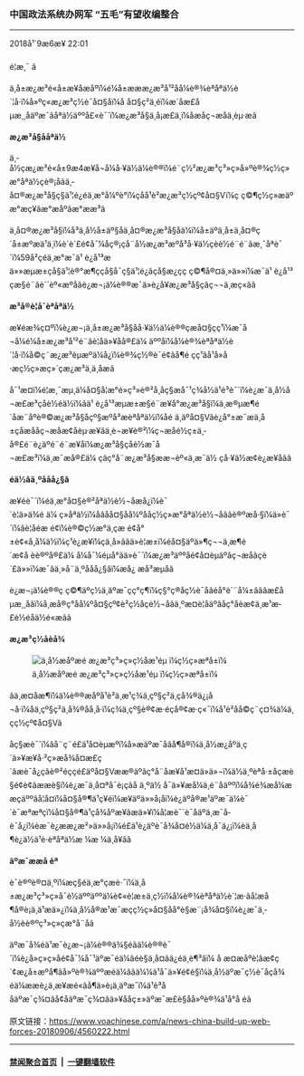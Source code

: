 ### 中国政法系统办网军 “五毛”有望收编整合
------------------------

<div class="published">
 <span class="date" title="ä¸­å½æ¶é´">
  <time datetime="2018-09-06T22:01:16+08:00">
   2018å¹´9æ6æ¥ 22:01
  </time>
 </span>
</div>
<br/>
<div class="wsw">
 <span class="dateline">
  é¦æ¸¯ â
 </span>
 <p>
  ä¸­å±æ¿æ³é«å±æ¥åæåºï¼é¼å±æææ¿æ³å¹²åå¼è®¾èªåªä½è´¦å·ï¼å»ºç«æ¿æ³ç½è¯å¤§åï¼å å¤§ç²ä¸éï¼æ´åæ£åµæ¸¸åäºæ¯ãåªä½äººå£«è¯´ï¼æ¿æ³å§ä¸å¡æ­£ä¸ï¼åæå­ç¬æå­ä¸èµ·æã
 </p>
 <div class="wsw__embed">
 </div>
 <p>
  <strong>
   æ¿æ³å§ååªä½
  </strong>
 </p>
 <p>
  ä¸­å½çæ¿æ³é«å±9æ4æ¥å¬å¼å·¥ä½ä¼è®®ï¼é¨ç½²æ¿æ³ç³»ç»å»ºè®¾ç½ç»æ°åªä½çè®¡åãä¸­å¤®æ¿æ³å§ç§ä¹¦é¿éä¸æ°å¼ºè°ï¼çåå¹è²æ¿æ³ç½çº¢å¤§Vï¼ç ç©¶ç½ç»æäºæ°æç¥ãæ°æåºãæ°ææ³ã
 </p>
 <p>
  ä¸­å¤®æ¿æ³å§ï¼å³ä¸­å½å±äº§åä¸­å¤®æ¿æ³å§åä¼ï¼å±äºä¸­å±ä¸­å¤®ç´å±æºæä¹ä¸ï¼è´è´£é¢å¯¼åç®¡çå¨å½æ¿æ³æºå³å·¥ä½çèè½é¨é¨ãæ¸¯åªè¯´ï¼59å²çéä¸æ°æ¯ä¹ è¿å¹³æä»»æµæ±çå§ä¹¦è®°æ¶ççå§å¯ç§ä¹¦é¿ãçå§æ¿ç­ç ç©¶å®¤ä¸»ä»»ï¼æ¯ä¹ è¿å¹³çæ§é¨ãè´´èº«æºåãè¿æ¬¡ä¼è®®æ¯ä»è¿å¥æ¿æ³å§çâç¬¬ä¸æç«âã
 </p>
 <p>
  <strong>
   æ³å®è­¦å¯èªåªä½
  </strong>
 </p>
 <p>
  æ¥éæ¾ç¤ºï¼è¿æ¬¡ä¸­å±æ¿æ³å§åå·¥ä½ä¼è®®çæå¤§çç¹ï¼æ¯å¬å¼é¼å±æ¿æ³å¹²é¨ãè­¦åä»¥åå®£ä¼ äººåï¼å¼è®¾èªåªä½è´¦å·ï¼å©ç¨æ¿æ³èµæºä¼å¿ï¼è®¾ç½®è¯é¢ãå¶é ç­ç¹ãå¹å»å·æç½ç»æç»´çæ¿æ³ä¸ä¸åæã
 </p>
 <p>
  å¯¹æ­¤ï¼é¦æ¸¯æµ¸ä¼å¤§å­¦æ°é»ç³»è®²å¸åç§æå¯¹ç¾å½ä¹é³è¯´ï¼è¿æ¯ä¸­å½å¬æ£æ³çåè½éä½ï¼âä¹ è¿å¹³æµæ±æ§é¨æ¥å°æ¿æ³å§ï¼ä¸æ®µæ¶é´åæ¨åºè®©æ¿æ³å§åçº§æºå³æèªåªä½ï¼åé ä¸äºå¤§Vãè¿å°±æ¯æä¸­å±çåæå­åç¬æå­æ¢åèµ·æ¥ãä¸è¬æ¥è®²ï¼ç¬æå­é½ç±ä¸­å®£é¨è¿äºé¨é¨æ¥åï¼æ¿æ³å§çåè½æ¯å¬æ£æ³ï¼ä¸æ¯æå®£ä¼ çãç°å¨æ¿æ³å§ææ¬èº«ä¸æ¯ä½ çå·¥ä½æ¢è¿æ¥åãâ
 </p>
 <p>
  <strong>
   éä½âä¸ºååå¿§â
  </strong>
 </p>
 <p>
  æ¥éè¯´ï¼éä¸æ°å¤§è®²åªä½è½¬åæå¿ï¼è¯´è¦ä»ä¾é ä¼ ç»åªä½ï¼åâåå¤§åå¼ºååç½ç»æ°åªä½è½¬åâãè®ºæå·§ï¼ä»è¯´ï¼âè¦åéæ é¢ï¼è®©ç½æ°ä¸çæ é¢å°±è¢«å¸å¼ä½ï¼ç¹è¿æ¥ï¼çä¸å»âãä»è¦æ±ï¼éå¤§äºä»¶ç¬¬ä¸æ¶é´æ¢å èè®ºå®£ä¼ å¼å¯¼éµå°ãä»è¯´ï¼æ¿æ³äººåé¢å¤èµäºâç¬æå­âçè´£ä»»ï¼æ¯âä¸»å¨ä¸ºååå¿§âï¼æå¿ æå³æµåã
 </p>
 <p>
  è¿æ¬¡ä¼è®®ç ç©¶äºç½ä¸äºæ¯çç°ç¶ï¼ç§°ç®åç½è¯åâéå°è´¨å¼±âãâæ£åµæ¸¸åâï¼å¸æå®ç°åå¼ºå¤§çº¢è²ç½åçè½¬åãä¸ºæ­¤è¦åäºâåç°åèæ¢ä¸æ¹æ­£è½éåä½é«æâã
 </p>
 <p>
  <strong>
   æ¿æ³ç½åèå¾
  </strong>
 </p>
 <div class="wsw__embed">
  <figure class="media-image js-media-expand">
   <div class="img-wrap">
    <div class="thumb">
     <img alt="ä¸­å½æåºæé æ¿æ³ç³»ç»ç½åæ¹éµ ï¼ç½ç»æªå±ï¼" src="https://gdb.voanews.com/BA93CA45-7894-418B-8A93-0D3F19158C12_w250_r0_s.png"/>
    </div>
    <span class="ico ico-fullscreen ico--media-expand ico--rounded">
    </span>
   </div>
   <figcaption>
    <span class="caption">
     ä¸­å½æåºæé æ¿æ³ç³»ç»ç½åæ¹éµ ï¼ç½ç»æªå±ï¼
    </span>
   </figcaption>
  </figure>
 </div>
 <p>
  âä¸æ­¤åæ¶ï¼ä¼è®®æåºå¹è²ä¸æ¹ç¾ä¸çº§ç²ä¸çå¾®ä¿¡å¬å·ï¼åä¸çº§ç²ä¸å¾®åå¸å·ï¼ç¾ä¸çº§è®¢æ·éçå®¢æ·ç«¯ï¼å¹è²åå©ç¨ç¤¾ä¼ä¸çç½çº¢å¤§Vã
 </p>
 <p>
  åç§æè¯´ï¼âå¨ç¨é£ä¹å¤èµæºï¼å»æäºæ¯åãå¶å®ï¼ä¸­å½æ¿åºä¸ç´ä»¥æ¥å·²ç»æå¾å¤æ­£ç´ãæè¯å¿çãè®²éççé£äºå¤§Vææ®äºãç°å¨åæ¥å¹æ¤ä»ä»¬ï¼ä½ä¸ºèªå·±åçæè§é¢è¢ãææè§ï¼è¿æ¯ä¸å¤ªå¯è¡çãå ä¸ºä½ å¯ä»¥æå¼ä¸é¨åäººï¼å¾é¾æå¼ææçäººãå¦å¤ï¼å¤§å®¶ä¹ç¥éï¼æ¥äºä»»å¡åï¼è¿äºå®æ¹äºæ¯ä¼è¯´è¯æªæªçï¼å¤§å®¶ä¹çå¾åºæ¥ãæä»¥ï¼å¦æè¯´è¯åäºä¸æ¯å­è¯å¿ï¼èæ¯è¿ææ¿æ²»ä»»å¡ï¼é£ä¹è¿äºè¯å¾å¤é½ä¼ä¸å¯ä¿¡ï¼èä¸å¶è¿ä½ä¹è·èªåªä½æ ¼æ ¼ä¸å¥ãâ
 </p>
 <p>
  <strong>
   äºæ¯ææå èª
  </strong>
 </p>
 <p>
  è¯è®ºè®¤ä¸ºï¼æç§éä¸æ°çæè·¯ï¼ä¸­å±æ¿æ³ç³»ç»å¯è½äººäººä¼è¢«è¦æ±ä¸ç½ï¼å¼è®¾èªåªä½è´¦æ·ãå¦æå¶å®è¡ä¸ä¹æä»¿ï¼ä¸­å½å®æ¹æ¯æçç½ç»å¤§åå°è§æ¨¡å¾å¤§ï¼è¿æ¯ä¸­å½èè®ºç³»ç»çæ°å¨åã
 </p>
 <p>
  äºæ¯å¾éä¹æ¯è¿æ¬¡ä¼è®®ä¾§éãä¼è®®è¯´ï¼è¿å»ç»ç»åé¢å¯¼å¯¹äºæ¯éä¼âéè§ä¸å¤ãä¿éä¸è¶³âï¼ å æ­¤æåºè¦âæ¢ç´¢æ¿å±æºå¶ãå»ºè®¾äººæéä¼âãä¼¼ä¹å¯ä»¥é¢è§ï¼ä¸­å½äºæ¯ç½è¯åçå¾éä¼ææè¿ä¸æ­¥æé«ãå¶ä»è¡ä¸äºæ¯ï¼ä¹è³ååäºæ¯ç¾¤ãå¢åäºæ¯ç¾¤ãä»¥ååç±»äºæ¯æ­£è§åå»ºè®¾ä¹å°å éã
 </p>
</div>

原文链接：https://www.voachinese.com/a/news-china-build-up-web-forces-20180906/4560222.html


------------------------
#### [禁闻聚合首页](https://github.com/gfw-breaker/banned-news/blob/master/README.md) &nbsp;|&nbsp;  [一键翻墙软件](https://github.com/gfw-breaker/nogfw/blob/master/README.md)